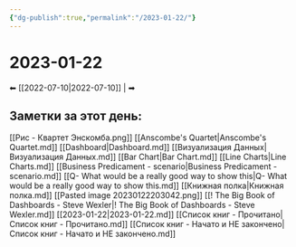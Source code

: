 ```yaml
---
{"dg-publish":true,"permalink":"/2023-01-22/"}
---
```


# 2023-01-22
⬅ [[2022-07-10\|2022-07-10]] |  ➡

## Заметки за этот день:


[[Рис - Квартет Энскомба.png]]
[[Anscombe's Quartet\|Anscombe's Quartet.md]]
[[Dashboard\|Dashboard.md]]
[[Визуализация Данных\|Визуализация Данных.md]]
[[Bar Chart\|Bar Chart.md]]
[[Line Charts\|Line Charts.md]]
[[Business Predicament - scenario\|Business Predicament - scenario.md]]
[[Q- What would be a really good way to show this\|Q- What would be a really good way to show this.md]]
[[Книжная полка\|Книжная полка.md]]
[[Pasted image 20230122203042.png]]
[[! The Big Book of Dashboards -  Steve Wexler\|! The Big Book of Dashboards -  Steve Wexler.md]]
[[2023-01-22\|2023-01-22.md]]
[[Список книг - Прочитано\|Список книг - Прочитано.md]]
[[Список книг - Начато и НЕ закончено\|Список книг - Начато и НЕ закончено.md]]

